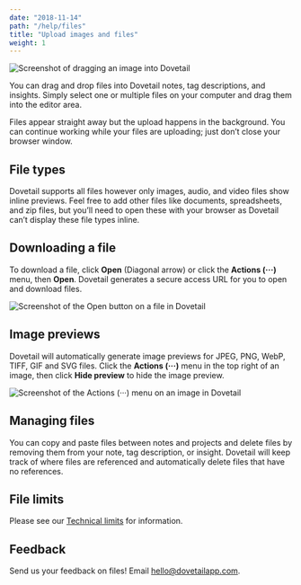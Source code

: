 ```yaml
---
date: "2018-11-14"
path: "/help/files"
title: "Upload images and files"
weight: 1
---
```


![Screenshot of dragging an image into Dovetail](./drag.png)

You can drag and drop files into Dovetail notes, tag descriptions, and insights. Simply select one or multiple files on your computer and drag them into the editor area.

Files appear straight away but the upload happens in the background. You can continue working while your files are uploading; just don’t close your browser window.

## File types

Dovetail supports all files however only images, audio, and video files show inline previews. Feel free to add other files like documents, spreadsheets, and zip files, but you’ll need to open these with your browser as Dovetail can’t display these file types inline.

## Downloading a file

To download a file, click **Open** (Diagonal arrow) or click the **Actions (···)** menu, then **Open**. Dovetail generates a secure access URL for you to open and download files.

![Screenshot of the Open button on a file in Dovetail](./open.png)

## Image previews

Dovetail will automatically generate image previews for JPEG, PNG, WebP, TIFF, GIF and SVG files. Click the **Actions (···)** menu in the top right of an image, then click **Hide preview** to hide the image preview.

![Screenshot of the Actions (···) menu on an image in Dovetail](./preview.png)

## Managing files

You can copy and paste files between notes and projects and delete files by removing them from your note, tag description, or insight. Dovetail will keep track of where files are referenced and automatically delete files that have no references.

## File limits

Please see our [Technical limits](/help/limits) for information.

## Feedback

Send us your feedback on files! Email [hello@dovetailapp.com](mailto:hello@dovetailapp.com).
